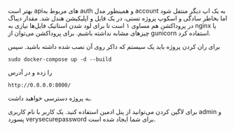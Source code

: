 بهتر است apiهای مربوط به auth و همینطور مدل account به یک اپ دیگر منتفل شود اما بخاطر سادگی و اسکوپ پروژه تستی، در یک فایل و اپلیکیشن هندل شد.
مقدار دیباگ در پروداکشن هم مساوی ۱ است تا برای لود شدن استاتیک فایل‌ها نیازی به nginx یا چیزهای مشابه نداشته باشیم.
برای پروداکشن می‌توان از gunicorn استفاده کرد.

برای ران کردن پروژه باید یک سیستم که داکر روی آن نصب شده داشته باشید. سپس 
```
sudo docker-compose up -d --build 
```
را زده و در آدرس
```
http://0.0.0.0:8000/
```
به پروژه دسترسی خواهید داشت.

برای لاگین کردن می‌توانید از پنل ادمین استفاده کنید. یک کاربر با نام کاربری admin و پسورد verysecurepassword برای شما ایجاد شده است.

